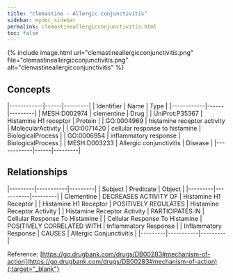 ```yaml
---
title: "clemastine - Allergic conjunctivitis"
sidebar: mydoc_sidebar
permalink: clemastineallergicconjunctivitis.html
toc: false 
---
```


{% include image.html url="clemastineallergicconjunctivitis.png" file="clemastineallergicconjunctivitis.png" alt="clemastineallergicconjunctivitis" %}

## Concepts

|------------|------|---------|
| Identifier | Name | Type    |
|------------|------|---------|
| MESH:D002974 | clementine | Drug |
| UniProt:P35367 | Histamine H1 receptor | Protein |
| GO:0004969 | histamine receptor activity | MolecularActivity |
| GO:0071420 | cellular response to histamine | BiologicalProcess |
| GO:0006954 | inflammatory response | BiologicalProcess |
| MESH:D003233 | Allergic conjunctivitis | Disease |
|------------|------|---------|

## Relationships

|---------|-----------|---------|
| Subject | Predicate | Object  |
|---------|-----------|---------|
| Clementine | DECREASES ACTIVITY OF | Histamine H1 Receptor |
| Histamine H1 Receptor | POSITIVELY REGULATES | Histamine Receptor Activity |
| Histamine Receptor Activity | PARTICIPATES IN | Cellular Response To Histamine |
| Cellular Response To Histamine | POSITIVELY CORRELATED WITH | Inflammatory Response |
| Inflammatory Response | CAUSES | Allergic Conjunctivitis |
|---------|-----------|---------|

Reference: [https://go.drugbank.com/drugs/DB00283#mechanism-of-action](https://go.drugbank.com/drugs/DB00283#mechanism-of-action){:target="_blank"}